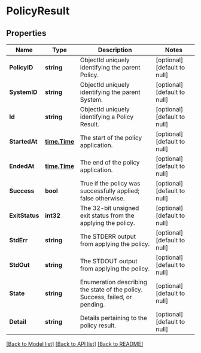 # PolicyResult

## Properties
Name | Type | Description | Notes
------------ | ------------- | ------------- | -------------
**PolicyID** | **string** | ObjectId uniquely identifying the parent Policy. | [optional] [default to null]
**SystemID** | **string** | ObjectId uniquely identifying the parent System. | [optional] [default to null]
**Id** | **string** | ObjectId uniquely identifying a Policy Result. | [optional] [default to null]
**StartedAt** | [**time.Time**](time.Time.md) | The start of the policy application. | [optional] [default to null]
**EndedAt** | [**time.Time**](time.Time.md) | The end of the policy application. | [optional] [default to null]
**Success** | **bool** | True if the policy was successfully applied; false otherwise. | [optional] [default to null]
**ExitStatus** | **int32** | The 32-bit unsigned exit status from the applying the policy. | [optional] [default to null]
**StdErr** | **string** | The STDERR output from applying the policy. | [optional] [default to null]
**StdOut** | **string** | The STDOUT output from applying the policy. | [optional] [default to null]
**State** | **string** | Enumeration describing the state of the policy. Success, failed, or pending. | [optional] [default to null]
**Detail** | **string** | Details pertaining to the policy result. | [optional] [default to null]

[[Back to Model list]](../README.md#documentation-for-models) [[Back to API list]](../README.md#documentation-for-api-endpoints) [[Back to README]](../README.md)


